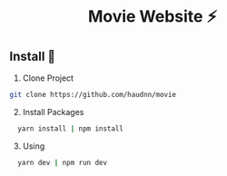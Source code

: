 <h1 align='center'><strong>Movie Website ⚡</strong></h1>

## **Install 🔨**

1. Clone Project
  ```sh
  git clone https://github.com/haudnn/movie
  ```
2. Install Packages

```sh
  yarn install | npm install
```
3. Using

```sh
  yarn dev | npm run dev
```
